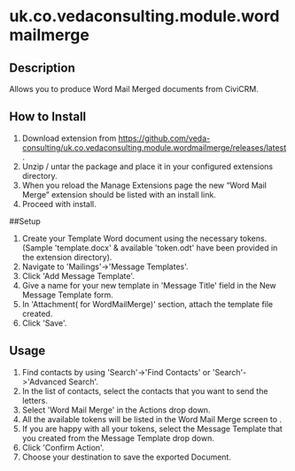 uk.co.vedaconsulting.module.wordmailmerge
=========================================

## Description

Allows you to produce Word Mail Merged documents from CiviCRM.

## How to Install

1. Download extension from https://github.com/veda-consulting/uk.co.vedaconsulting.module.wordmailmerge/releases/latest.
2. Unzip / untar the package and place it in your configured extensions directory.
3. When you reload the Manage Extensions page the new “Word Mail Merge” extension should be listed with an install link.
4. Proceed with install.

##Setup

1. Create your Template Word document using the necessary tokens. (Sample 'template.docx' & available 'token.odt' have been provided in the extension directory).
2. Navigate to 'Mailings'->'Message Templates'.
3. Click 'Add Message Template'.
4. Give a name for your new template in 'Message Title' field in the New Message Template form.
5. In 'Attachment( for WordMailMerge)' section, attach the template file created.
6. Click 'Save'.

## Usage
1. Find contacts by using 'Search'->'Find Contacts' or 'Search'->'Advanced Search'.
2. In the list of contacts, select the contacts that you want to send the letters.
3. Select 'Word Mail Merge' in the Actions drop down.
4. All the available tokens will be listed in the Word Mail Merge screen to .
4. If you are happy with all your tokens, select the Message Template that you created from the Message Template drop down.
5. Click 'Confirm Action'.
6. Choose your destination to save the exported Document.
